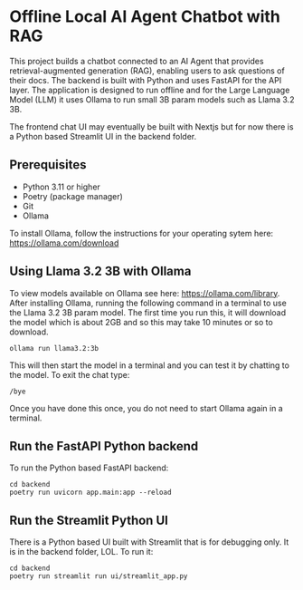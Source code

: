 # Offline Local AI Agent Chatbot with RAG

This project builds a chatbot connected to an AI Agent that provides retrieval-augmented generation (RAG), enabling users to ask questions of their docs. The backend is built with Python and uses FastAPI for the API layer. The application is designed to run offline and for the Large Language Model (LLM) it uses Ollama to run small 3B param models such as Llama 3.2 3B.

The frontend chat UI may eventually be built with Nextjs but for now there is a Python based Streamlit UI in the backend folder.

## Prerequisites

- Python 3.11 or higher
- Poetry (package manager)
- Git
- Ollama

To install Ollama, follow the instructions for your operating sytem here: https://ollama.com/download

## Using Llama 3.2 3B with Ollama

To view models available on Ollama see here: https://ollama.com/library.
After installing Ollama, running the following command in a terminal to use the Llama 3.2 3B param model. The first time you run this, it will download the model which is about 2GB and so this may take 10 minutes or so to download.

```
ollama run llama3.2:3b
```

This will then start the model in a terminal and you can test it by chatting to the model. To exit the chat type:

```
/bye
```

Once you have done this once, you do not need to start Ollama again in a terminal.

## Run the FastAPI Python backend

To run the Python based FastAPI backend:

```
cd backend
poetry run uvicorn app.main:app --reload
```

## Run the Streamlit Python UI

There is a Python based UI built with Streamlit that is for debugging only. It is in the backend folder, LOL. To run it:

```
cd backend
poetry run streamlit run ui/streamlit_app.py
```
